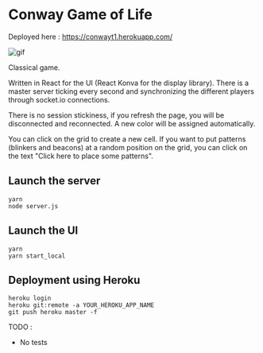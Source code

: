 
# Conway Game of Life

Deployed here : https://conwayt1.herokuapp.com/

![gif](https://thumbs.gfycat.com/NaughtyPaltryGeese-size_restricted.gif)


Classical game. 

Written in React for the UI (React Konva for the display library). There is a master server ticking every second and synchronizing the different players through socket.io connections.

There is no session stickiness, if you refresh the page, you will be disconnected and reconnected. A new color will be assigned automatically.

You can click on the grid to create a new cell. If you want to put patterns (blinkers and beacons) at a random position on the grid, you can click on the text "Click here to place some patterns".

## Launch the server

```
yarn
node server.js
```

## Launch the UI

```
yarn
yarn start_local
```

## Deployment using Heroku

```
heroku login
heroku git:remote -a YOUR_HEROKU_APP_NAME
git push heroku master -f
```



TODO :
- No tests
